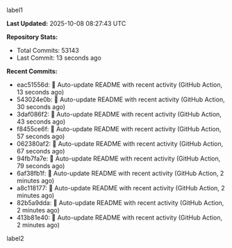 
label1 
<!-- ACTIVITY_START -->
**Last Updated:** 2025-10-08 08:27:43 UTC

**Repository Stats:**
- Total Commits: 53143
- Last Commit: 13 seconds ago

**Recent Commits:**
- eac51556d: 🤖 Auto-update README with recent activity (GitHub Action, 13 seconds ago)
- 543024e0b: 🤖 Auto-update README with recent activity (GitHub Action, 30 seconds ago)
- 3daf086f2: 🤖 Auto-update README with recent activity (GitHub Action, 43 seconds ago)
- f8455ce6f: 🤖 Auto-update README with recent activity (GitHub Action, 57 seconds ago)
- 062380af2: 🤖 Auto-update README with recent activity (GitHub Action, 67 seconds ago)
- 94fb7fa7e: 🤖 Auto-update README with recent activity (GitHub Action, 79 seconds ago)
- 6af38fb1f: 🤖 Auto-update README with recent activity (GitHub Action, 2 minutes ago)
- a8c118177: 🤖 Auto-update README with recent activity (GitHub Action, 2 minutes ago)
- 82b5a9dda: 🤖 Auto-update README with recent activity (GitHub Action, 2 minutes ago)
- 413b81e40: 🤖 Auto-update README with recent activity (GitHub Action, 2 minutes ago)
<!-- ACTIVITY_END -->

label2
